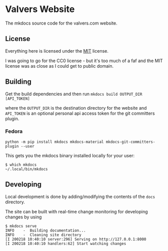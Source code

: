 # Valvers Website

The mkdocs source code for the valvers.com website.

## License

Everything here is licensed under the [MIT](https://opensource.org/licenses/MIT) license.

I was going to go for the CC0 license - but it's too much of a faf and the MIT license
was as close as I could get to public domain.

## Building

Get the build dependencies and then run `mkdocs build OUTPUT_DIR [API_TOKEN]`

where the `OUTPUT_DIR` is the destination directory for the website and `API_TOKEN`
is an optional personal api access token for the git committers plugin.

### Fedora

```
python -m pip install mkdocs mkdocs-material mkdocs-git-committers-plugin --user
```

This gets you the mkdocs binary installed locally for your user:

```
$ which mkdocs
~/.local/bin/mkdocs
```

## Developing

Local development is done by adding/modifying the contents of the `docs` directory.

The site can be built with real-time change monitoring for developing changes by using

```
$ mkdocs serve
INFO    -  Building documentation... 
INFO    -  Cleaning site directory 
[I 200218 10:40:10 server:296] Serving on http://127.0.0.1:8000
[I 200218 10:40:10 handlers:62] Start watching changes
```
